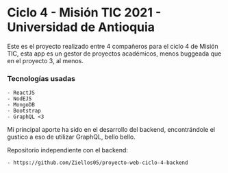 # Ciclo 4 - Misión TIC 2021 - Universidad de Antioquia

Este es el proyecto realizado entre 4 compañeros para el ciclo 4 de Misión TIC, esta app es un gestor de proyectos académicos, menos buggeada que en el proyecto 3, al menos.

### Tecnologías usadas

    - ReactJS
    - NodEJS
    - MongoDB
    - Bootstrap
    - GraphQL <3

Mi principal aporte ha sido en el desarrollo del backend, encontrándole el gustico a eso de utilizar GraphQL, bello bello.

Repositorio independiente con el backend:

    - https://github.com/Ziellos05/proyecto-web-ciclo-4-backend
    
